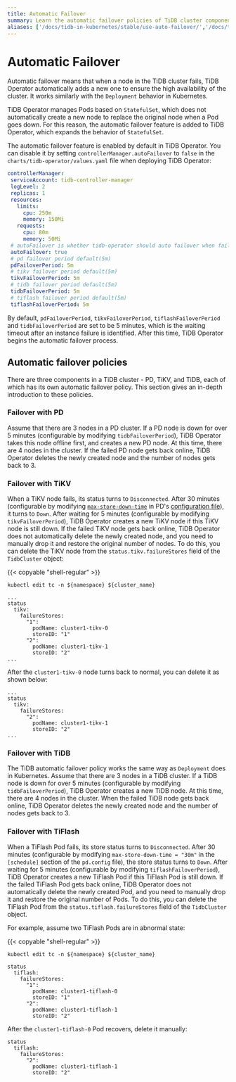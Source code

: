 ```yaml
---
title: Automatic Failover
summary: Learn the automatic failover policies of TiDB cluster components on Kubernetes.
aliases: ['/docs/tidb-in-kubernetes/stable/use-auto-failover/','/docs/tidb-in-kubernetes/v1.1/use-auto-failover/']
---
```


# Automatic Failover

Automatic failover means that when a node in the TiDB cluster fails, TiDB Operator automatically adds a new one to ensure the high availability of the cluster. It works similarly with the `Deployment` behavior in Kubernetes.

TiDB Operator manages Pods based on `StatefulSet`, which does not automatically create a new node to replace the original node when a Pod goes down. For this reason, the automatic failover feature is added to TiDB Operator, which expands the behavior of `StatefulSet`.

The automatic failover feature is enabled by default in TiDB Operator. You can disable it by setting `controllerManager.autoFailover` to `false` in the `charts/tidb-operator/values.yaml` file when deploying TiDB Operator:

```yaml
controllerManager:
 serviceAccount: tidb-controller-manager
 logLevel: 2
 replicas: 1
 resources:
   limits:
     cpu: 250m
     memory: 150Mi
   requests:
     cpu: 80m
     memory: 50Mi
 # autoFailover is whether tidb-operator should auto failover when failure occurs
 autoFailover: true
 # pd failover period default(5m)
 pdFailoverPeriod: 5m
 # tikv failover period default(5m)
 tikvFailoverPeriod: 5m
 # tidb failover period default(5m)
 tidbFailoverPeriod: 5m
 # tiflash failover period default(5m)
 tiflashFailoverPeriod: 5m
```

By default, `pdFailoverPeriod`, `tikvFailoverPeriod`, `tiflashFailoverPeriod` and `tidbFailoverPeriod` are set to be 5 minutes, which is the waiting timeout after an instance failure is identified. After this time, TiDB Operator begins the automatic failover process.

## Automatic failover policies

There are three components in a TiDB cluster - PD, TiKV, and TiDB, each of which has its own automatic failover policy. This section gives an in-depth introduction to these policies.

### Failover with PD

Assume that there are 3 nodes in a PD cluster. If a PD node is down for over 5 minutes (configurable by modifying `tidbFailoverPeriod`), TiDB Operator takes this node offline first, and creates a new PD node. At this time, there are 4 nodes in the cluster. If the failed PD node gets back online, TiDB Operator deletes the newly created node and the number of nodes gets back to 3.

### Failover with TiKV

When a TiKV node fails, its status turns to `Disconnected`. After 30 minutes (configurable by modifying [`max-store-down-time`](https://pingcap.com/docs/stable/pd-configuration-file/#max-store-down-time) in PD's [configuration file](https://github.com/pingcap/pd/blob/master/conf/config.toml)), it turns to `Down`. After waiting for 5 minutes (configurable by modifying `tikvFailoverPeriod`), TiDB Operator creates a new TiKV node if this TiKV node is still down. If the failed TiKV node gets back online, TiDB Operator does not automatically delete the newly created node, and you need to manually drop it and restore the original number of nodes. To do this, you can delete the TiKV node from the `status.tikv.failureStores` field of the `TidbCluster` object:

{{< copyable "shell-regular" >}}

```shell
kubectl edit tc -n ${namespace} ${cluster_name}
```

```
...
status
  tikv:
    failureStores:
      "1":
        podName: cluster1-tikv-0
        storeID: "1"
      "2":
        podName: cluster1-tikv-1
        storeID: "2"
...
```

After the `cluster1-tikv-0` node turns back to normal, you can delete it as shown below:

```
...
status
  tikv:
    failureStores:
      "2":
        podName: cluster1-tikv-1
        storeID: "2"
...
```

### Failover with TiDB

The TiDB automatic failover policy works the same way as `Deployment` does in Kubernetes. Assume that there are 3 nodes in a TiDB cluster. If a TiDB node is down for over 5 minutes (configurable by modifying `tidbFailoverPeriod`), TiDB Operator creates a new TiDB node. At this time, there are 4 nodes in the cluster. When the failed TiDB node gets back online, TiDB Operator deletes the newly created node and the number of nodes gets back to 3.

### Failover with TiFlash

When a TiFlash Pod fails, its store status turns to `Disconnected`. After 30 minutes (configurable by modifying `max-store-down-time = "30m"` in the `[schedule]` section of the `pd.config` file), the store status turns to `Down`. After waiting for 5 minutes (configurable by modifying `tiflashFailoverPeriod`), TiDB Operator creates a new TiFlash Pod if this TiFlash Pod is still down. If the failed TiFlash Pod gets back online, TiDB Operator does not automatically delete the newly created Pod, and you need to manually drop it and restore the original number of Pods. To do this, you can delete the TiFlash Pod from the `status.tiflash.failureStores` field of the `TidbCluster` object.

For example, assume two TiFlash Pods are in abnormal state:

{{< copyable "shell-regular" >}}

```shell
kubectl edit tc -n ${namespace} ${cluster_name}
```

```
status
  tiflash:
    failureStores:
      "1":
        podName: cluster1-tiflash-0
        storeID: "1"
      "2":
        podName: cluster1-tiflash-1
        storeID: "2"
```

After the `cluster1-tiflash-0` Pod recovers, delete it manually:

```
status
  tiflash:
    failureStores:
      "2":
        podName: cluster1-tiflash-1
        storeID: "2"
```
